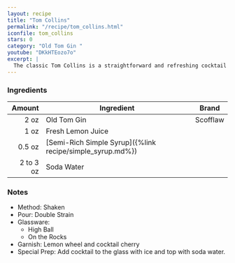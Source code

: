 ```yaml
---
layout: recipe
title: "Tom Collins"
permalink: "/recipe/tom_collins.html"
iconfile: tom_collins
stars: 0
category: "Old Tom Gin "
youtube: "DKkHTEozo7o"
excerpt: |
  The classic Tom Collins is a straightforward and refreshing cocktail that combines gin with lemon juice, sugar and club soda.
---
```


### Ingredients

|    Amount | Ingredient                                                | Brand    |
| --------: | --------------------------------------------------------- | -------- |
|      2 oz | Old Tom Gin                                               | Scofflaw |
|      1 oz | Fresh Lemon Juice                                         |
|    0.5 oz | [Semi-Rich Simple Syrup]({%link recipe/simple_syrup.md%}) |
| 2 to 3 oz | Soda Water                                                |

### Notes

- Method: Shaken
- Pour: Double Strain
- Glassware:
  - High Ball
  - On the Rocks
- Garnish: Lemon wheel and cocktail cherry
- Special Prep: Add cocktail to the glass with ice and top with soda water.

